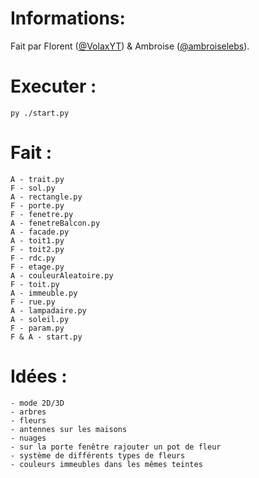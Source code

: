 # Informations:

Fait par Florent ([@VolaxYT](https://github.com/VolaxYT/)) & Ambroise ([@ambroiselebs](https://github.com/ambroiselebs/)).

# Executer :

`py ./start.py`

# Fait : 
```
A - trait.py
F - sol.py
A - rectangle.py
F - porte.py
F - fenetre.py
A - fenetreBalcon.py
A - facade.py
A - toit1.py
F - toit2.py
F - rdc.py
F - etage.py
A - couleurAleatoire.py
F - toit.py
A - immeuble.py
F - rue.py
A - lampadaire.py
A - soleil.py
F - param.py 
F & A - start.py
```

# Idées :
```
- mode 2D/3D
- arbres 
- fleurs
- antennes sur les maisons
- nuages
- sur la porte fenêtre rajouter un pot de fleur
- système de différents types de fleurs
- couleurs immeubles dans les mêmes teintes
```